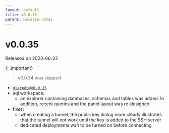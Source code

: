 ```yaml
---
layout: default
title: v0.0.35
parent: Release notes
---
```


<!-- markdownlint-disable title-case-style -->

# v0.0.35

Released on 2023-06-22

{: .important}

> v0.0.34 was skipped

<!-- markdownlint-enable title-case-style -->

- [`glaredb@v0.0.15`](https://github.com/GlareDB/glaredb/releases/tag/v0.0.15)
- sql workspace:
  - an explorer containing databases, schemas and tables was added. In addition,
    recent queries and the panel layout was re-designed.
- fixes:
  - when creating a tunnel, the public key dialog more clearly illustrates that
    the tunnel will not work until the key is added to the SSH server
  - dedicated deployments wait to be turned on before connecting

